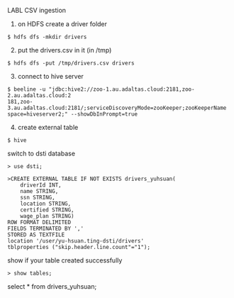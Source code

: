LABL CSV ingestion

1.	on HDFS create a driver folder

`$ hdfs dfs -mkdir drivers `

2.	put the drivers.csv in it (in /tmp)

`$ hdfs dfs -put /tmp/drivers.csv drivers `

3.	connect to hive server

`$ beeline -u "jdbc:hive2://zoo-1.au.adaltas.cloud:2181,zoo-2.au.adaltas.cloud:2                                                                                181,zoo-3.au.adaltas.cloud:2181/;serviceDiscoveryMode=zooKeeper;zooKeeperName                                                                                space=hiveserver2;" --showDbInPrompt=true`

4.	create external table

`$ hive`

switch to dsti database

`> use dsti;`

```
>CREATE EXTERNAL TABLE IF NOT EXISTS drivers_yuhsuan(
	driverId INT,
	name STRING,
	ssn STRING,
	location STRING,
	certified STRING,
	wage_plan STRING)
ROW FORMAT DELIMITED
FIELDS TERMINATED BY ','
STORED AS TEXTFILE
location '/user/yu-hsuan.ting-dsti/drivers'
tblproperties ("skip.header.line.count"="1");
```

show if your table created successfully

`> show tables;`

select * from drivers_yuhsuan;

